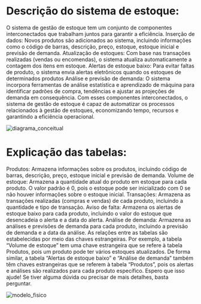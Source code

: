 # Descrição do sistema de estoque:

O sistema de gestão de estoque tem um conjunto de componentes interconectados que trabalham juntos para garantir a eficiência.
Inserção de dados: Novos produtos são adicionados ao sistema, incluindo informações como o código de barras, descrição, preço, estoque, estoque inicial e previsão de demanda.
Atualização de estoques: Com base nas transações realizadas (vendas ou encomendas), o sistema atualiza automaticamente a contagem dos itens em estoque.
Alertas de estoque baixo: Para evitar faltas de produto, o sistema envia alertas eletrônicos quando os estoques de determinados produtos
Análise e previsão de demanda: O sistema incorpora ferramentas de análise estatística e aprendizado de máquina para identificar padrões de compra, tendências e ajustar as projeções de demanda em consequência.
Com esses componentes interconectados, o sistema de gestão de estoque é capaz de automatizar os processos relacionados à gestão de estoques, economizando tempo, recursos e garantindo a eficiência operacional.

![diagrama_conceitual](https://github.com/hqnicolas/DataBase-Level1-SQL/assets/41456803/68a82dbd-2fe2-4cd5-9b1b-382117e4e964)


# Explicação das tabelas:
Produtos: Armazena informações sobre os produtos, incluindo código de barras, descrição, preço, estoque inicial e previsão de demanda.
Volume de estoque: Armazena a quantidade atual do produto em estoque para cada produto. O valor padrão é 0, pois o estoque pode ser inicializado com 0 se não houver informações sobre o estoque inicial.
Transações: Armazena as transações realizadas (compras e vendas) de cada produto, incluindo a quantidade e tipo de transação.
Aviso de falta: Armazena os alertas de estoque baixo para cada produto, incluindo o valor do estoque que desencadeia o alerta e a data do alerta.
Análise de demanda: Armazena as análises e previsões de demanda para cada produto, incluindo a previsão de demanda e a data da análise.
As relações entre as tabelas são estabelecidas por meio das chaves estrangeiras. Por exemplo, a tabela “Volume de estoque” tem uma chave estrangeira que se refere à tabela Produtos, pois um produto pode ter vários estoques atualizados. De forma similar, a tabela “Alertas de estoque baixo” e “Análise de demanda” também têm chaves estrangeiras que se referem à tabela “Produtos”, pois os alertas e análises são realizados para cada produto específico.
Espero que isso ajude! Se tiver alguma dúvida ou precisar de mais detalhes, basta perguntar.

![modelo_fisico](https://github.com/hqnicolas/DataBase-Level1-SQL/assets/41456803/3450511e-1d06-4d2d-97ef-d6e07c2c5b3d)


